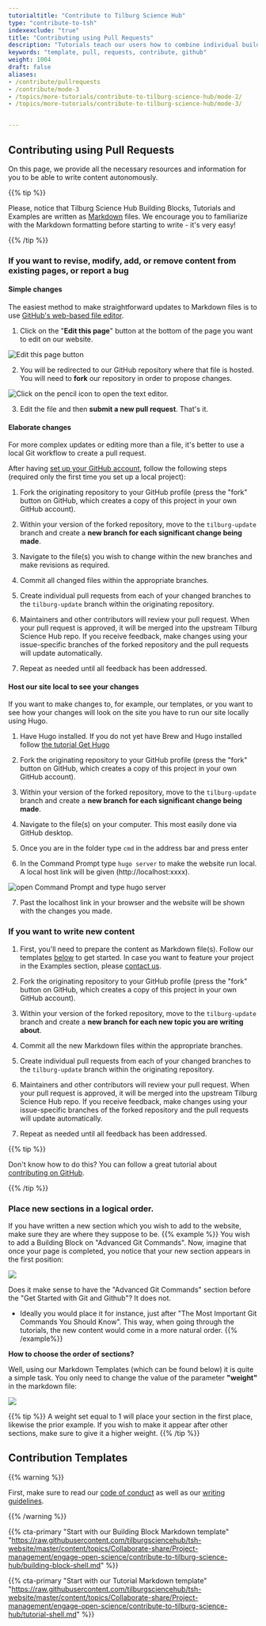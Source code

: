 ```yaml
---
tutorialtitle: "Contribute to Tilburg Science Hub"
type: "contribute-to-tsh"
indexexclude: "true"
title: "Contributing using Pull Requests"
description: "Tutorials teach our users how to combine individual building blocks into a final product. Learn how to write one."
keywords: "template, pull, requests, contribute, github"
weight: 1004
draft: false
aliases:
- /contribute/pullrequests
- /contribute/mode-3
- /topics/more-tutorials/contribute-to-tilburg-science-hub/mode-2/
- /topics/more-tutorials/contribute-to-tilburg-science-hub/mode-3/


---
```


## Contributing using Pull Requests

On this page, we provide all the necessary resources and information for you to be able to write content autonomously.

{{% tip %}}

Please, notice that Tilburg Science Hub Building Blocks, Tutorials and Examples are written as [Markdown](https://guides.github.com/features/mastering-markdown/) files. We encourage you to familiarize with the Markdown formatting before starting to write - it's very easy!

{{% /tip %}}

### If you want to revise, modify, add, or remove content from existing pages, or report a bug

#### Simple changes

The easiest method to make straightforward updates to Markdown files is to use [GitHub's web-based file editor](https://help.github.com/en/articles/editing-files-in-your-repository).

1. Click on the "**Edit this page**" button at the bottom of the page you want to edit on our website.

![Edit this page button](../tsh-edit-this-page-button.png)

2. You will be redirected to our GitHub repository where that file is hosted. You will need to **fork** our repository in order to propose changes.

![Click on the pencil icon to open the text editor.](../github-fork.png)

3. Edit the file and then **submit a new pull request**. That's it.

#### Elaborate changes

For more complex updates or editing more than a file, it's better to use a local Git workflow to create a pull request.

After having [set up your GitHub account](/topics/configure-your-computer/statistics-and-computation/git/), follow the following steps (required only the first time you set up a local project):

1. Fork the originating repository to your GitHub profile (press the "fork" button
on GitHub, which creates a copy of this project in your own GitHub account).

2. Within your version of the forked repository, move to the `tilburg-update` branch and create a **new branch for each significant change being made**.

3. Navigate to the file(s) you wish to change within the new branches and make revisions as required.

4. Commit all changed files within the appropriate branches.

5. Create individual pull requests from each of your changed branches to the `tilburg-update` branch within the originating repository.

6. Maintainers and other contributors will review your pull request. When your pull request is approved, it will be merged into the upstream Tilburg Science Hub repo. If you receive feedback, make changes using your issue-specific branches of the forked repository and the pull requests will update automatically.

7. Repeat as needed until all feedback has been addressed.

#### Host our site local to see your changes

If you want to make changes to, for example, our templates, or you want to see how your changes will look on the site you have to run our site locally using Hugo. 

1. Have Hugo installed. If you do not yet have Brew and Hugo installed follow [the tutorial Get Hugo](/topics/open-education/hugo-website/get-hugo/)

2. Fork the originating repository to your GitHub profile (press the "fork" button
on GitHub, which creates a copy of this project in your own GitHub account).

3. Within your version of the forked repository, move to the `tilburg-update` branch and create a **new branch for each significant change being made**.

4. Navigate to the file(s) on your computer. This most easily done via GitHub desktop. 

5. Once you are in the folder type ``cmd`` in the address bar and press enter 

6. In the Command Prompt type ``hugo server`` to make the website run local. A local host link will be given (http://localhost:xxxx). 

![open Command Prompt and type hugo server](../open-cmd-and-hugo-server.jpg)

7. Past the localhost link in your browser and the website will be shown with the changes you made.



### If you want to write new content

1. First, you'll need to prepare the content as Markdown file(s). Follow our templates [below](#contribution-templates) to get started. In case you want to feature your project in the Examples section, please [contact us](/about/#who-maintains-tsh).

2. Fork the originating repository to your GitHub profile (press the "fork" button
on GitHub, which creates a copy of this project in your own GitHub account).

3. Within your version of the forked repository, move to the `tilburg-update` branch and
create a **new branch for each new topic you are writing about**.

4. Commit all the new Markdown files within the appropriate branches.

5. Create individual pull requests from each of your changed branches to the `tilburg-update` branch within the originating repository.

6. Maintainers and other contributors will review your pull request. When your pull request is approved, it will be merged into the upstream Tilburg Science Hub repo. If you receive feedback, make changes using your issue-specific branches of the forked repository and the pull requests will update automatically.

7. Repeat as needed until all feedback has been addressed.

{{% tip %}}

Don't know how to do this? You can follow a great tutorial about [contributing on GitHub](https://github.com/firstcontributions/first-contributions).

{{% /tip %}}

### Place new sections in a logical order.

If you have written a new section which you wish to add to the website, make sure they are where they suppose to be.
{{% example %}}
  You wish to add a Building Block on "Advanced Git Commands". Now, imagine that once your page is completed, you notice that your new section appears in the first position:

  ![](../advanced-git-misplaced.PNG)

  Does it make sense to have the "Advanced Git Commands" section before the "Get Started with Git and Github"? It does not.

  - Ideally you would place it for instance, just after "The Most Important Git Commands You Should Know". This way, when going through the tutorials, the new content would come in a more natural order.
{{% /example%}}




**How to choose the order of sections?**

Well, using our Markdown Templates (which can be found below) it is quite a simple task. You only need to change the value of the parameter **"weight"** in the markdown file:

  ![](../weights.PNG)

{{% tip %}}
A weight set equal to 1 will place your section in the first place, likewise the prior example. If you wish to make it appear after other sections, make sure to give it a higher weight.
{{% /tip %}}

## Contribution Templates

{{% warning %}}

First, make sure to read our [code of conduct](../code-of-conduct) as well as our [writing guidelines](../style-guide).

{{% /warning %}}

{{% cta-primary "Start with our Building Block Markdown template" "https://raw.githubusercontent.com/tilburgsciencehub/tsh-website/master/content/topics/Collaborate-share/Project-management/engage-open-science/contribute-to-tilburg-science-hub/building-block-shell.md" %}}

{{% cta-primary "Start with our Tutorial Markdown template" "https://raw.githubusercontent.com/tilburgsciencehub/tsh-website/master/content/topics/Collaborate-share/Project-management/engage-open-science/contribute-to-tilburg-science-hub/tutorial-shell.md" %}}


<!--
The design should always accommodate all users' knowledge levels and avoid confusion. For instance, on a tutorial page, there should be a quick and concise explanation (a sort of TL;DR), as well as a more in-depth exposition for those who need to educate themselves first.

The design should be attractive and easy to use for all our target groups and should strike a balance between glossiness and nerdiness. We want to avoid unnecessary clutter and stock photos. Let's keep it simple.
-->

